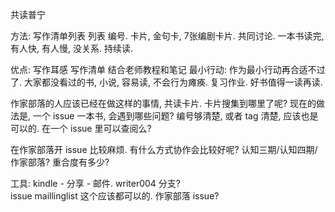 
共读普宁

方法: 
写作清单列表
列表 编号. 
卡片, 金句卡, 7张编剧卡片. 
共同讨论. 
一本书读完, 有人快, 有人慢, 没关系. 持续读. 


优点: 
写作耳感
写作清单
结合老师教程和笔记
最小行动: 作为最小行动再合适不过了. 大家都没看过的书, 小说, 容易读, 不会行为瘫痪.  复习作业. 好书值得一读再读. 

作家部落的人应该已经在做这样的事情, 共读卡片. 卡片搜集到哪里了呢?
现在的做法是, 一个 issue 一本书, 会遇到哪些问题? 编号够清楚, 或者 tag 清楚, 应该也是可以的. 
在一个 issue 里可以查阅么?


在作家部落开 issue 比较麻烦. 
有什么方式协作会比较好呢? 
认知三期/认知四期/作家部落? 重合度有多少? 

工具: 
kindle - 分享 - 邮件. 
writer004 分支?  
issue maillinglist 这个应该都可以的. 
作家部落 issue?






